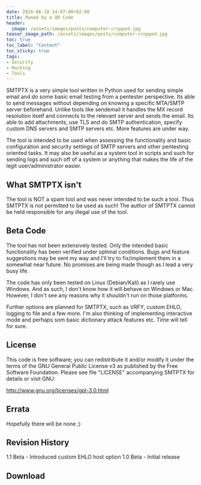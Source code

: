 ```yaml
---
date: 2016-06-18 14:07:00+02:00
title: Pwned by a QR Code
header:
  image: /assets/images/posts/computer-cropped.jpg
teaser_image_path: /assets/images/posts/computer-cropped.jpg
toc: true
toc_label: "Content"
toc_sticky: true
tags:
- Security
- Hacking
- Tools
---
```


SMTPTX is a very simple tool written in Python used for sending simple email and do some basic email testing from a pentester perspective. Its able to send messages without depending on knowing a specific MTA/SMTP server beforehand. Unlike tools like sendemail it handles the MX record resolution itself and connects to the relevant server and sends the email. Its able to add attachments, use TLS and do SMTP authentication, specify custom DNS servers and SMTP servers etc. More features are under way.

The tool is intended to be used when assessing the functionality and basic configuration and security settings of SMTP servers and other pentesting oriented tasks. It may also be useful as a system tool in scripts and such for sending logs and such off of a system or anything that makes the life of the legit user/administrator easier.


## What SMTPTX isn't

The tool is NOT a spam tool and was never intended to be such a tool. Thus SMTPTX is not permitted to be used as such! The author of SMTPTX cannot be held responsible for any illegal use of the tool.


## Beta Code

The tool has not been extensively tested. Only the intended basic functionality has been verified under optimal conditions. Bugs and feature suggestions may be sent my way and I'll try to fix/implement them in a somewhat near future. No promises are being made though as I lead a very busy life.

The code has only been tested on Linux (Debian/Kali) as I rarely use Windows. And as such, I don't know how it will behave on Windows or Mac. However, I don't see any reasons why it shouldn't run on those platforms.

Further options are planned for SMTPTX, such as VRFY, custom EHLO, logging to file and a few more. I'm also thinking of implementing interactive mode and perhaps som basic dictionary attack features etc. Time will tell for sure.


## License

This code is free software; you can redistribute it and/or modify it under the terms of the GNU General Public License v3 as published by the Free Software Foundation. Please see file "LICENSE" accompanying SMTPTX for details or visit GNU:

http://www.gnu.org/licenses/gpl-3.0.html


## Errata

Hopefully there will be none ;)


## Revision History
1.1 Beta - Introduced custom EHLO host option
1.0 Beta - Initial release


## Download

<To be updated>